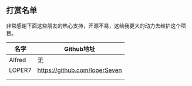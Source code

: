## 打赏名单

非常感谢下面这些朋友的热心支持，开源不易，这给我更大的动力去维护这个项目。

| 名字   | Github地址 |
| ------ | ---------- |
| Alfred | 无         |
| LOPER7       |   https://github.com/loperSeven         |
|        |            |
|        |            |

